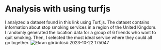 # Analysis with using turfjs
I analyzed a dataset found in this link using Turf.js. The dataset contains information about stop smoking services in a region of the United Kingdom. I randomly generated the location data for a group of 6 friends who want to quit smoking. Then, I selected the most ideal service where they could all go together. 
![Ekran görüntüsü 2023-10-22 175047](https://github.com/seliind/turfJs-analysis-study/assets/113685389/e13afec1-1e92-4a1b-a139-fd187b22c6d5)
